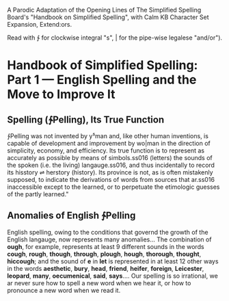 A Parodic Adaptation of the Opening Lines of The Simplified Spelling Board's "Handbook on Simplified Spelling", with Calm KB Character Set Expansion, Extend:ors.

Read with ∱ for clockwise integral "s", | for the pipe-wise legalese "and/or").

Handbook of Simplified Spelling: Part 1 — English Spelling and the Move to Improve It
========================

Spelling (∱Pelling), Its True Function
-------------------------------------------------

∱Pelling was not invented by y⁵man and, like other human inventions, is capable of development and improvement by wo|man in the direction of simplicity, economy, and efficiency. Its true function is to represent as accurately as possible by means of simbols.ss016 (letters) the sounds of the spoken (i.e. the living) langauge.ss016, and thus incidentally to record its hisstory ⇌ herstory (history). Its province is not, as is often mistakenly supposed, to indicate the derivations of words from sources that ar.ss016 inaccessible except to the learned, or to perpetuate the etimologic guesses of the partly learned."

Anomalies of English ∱Pelling
-------------------------------------------------
English spelling, owing to the conditions that governd the growth of the English langauge, now represents many anomalies... The combination of __ough__, for example, represents at least 9 different sounds in the words __cough__, __rough__, __though__, __through__, __plough__, __hough__, __thorough__, __thought__, __hiccough__; and the sound of __e__ in __let__ is represented in at least 12 other ways in the words __aesthetic__, __bury__,  __head__,  __friend__,  __heifer__,  __foreign__,  __Leicester__,  __leopard__,  __many__,  __oecumenical__, __said__, __says__.... Our spelling is so irrational, we ar never sure how to spell a new word when we hear it, or how to pronounce a new word when we read it.